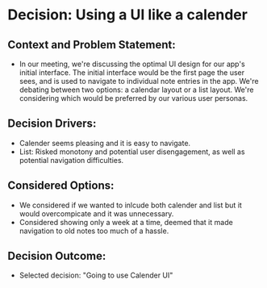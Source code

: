 # Decision: Using a UI like a calender

## Context and Problem Statement:
- In our meeting, we're discussing the optimal UI design for our app's initial interface. The initial interface would be the first page the user sees, and is used to navigate to individual note entries in the app. We're debating between two options: a calendar layout or a list layout. We're considering which would be preferred by our various user personas.
  
## Decision Drivers:

- Calender seems pleasing and it is easy to navigate.
- List: Risked monotony and potential user disengagement, as well as potential navigation difficulties.

## Considered Options:

- We considered if we wanted to inlcude both calender and list but it would overcompicate and it was unnecessary.
- Considered showing only a week at a time, deemed that it made navigation to old notes too much of a hassle.

## Decision Outcome:
- Selected decision: "Going to use Calender UI"
